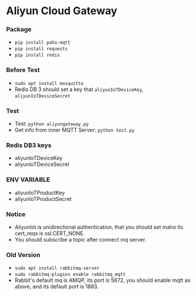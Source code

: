 # Aliyun Cloud Gateway

### Package
- `pip install paho-mqtt`
- `pip install requests`
- `pip install redis`

### Before Test
- `sudo apt install mosquitto`
- Redis DB 3 should set a key that `aliyunIoTDeviceKey`, `aliyunIoTDeviceSecret`

### Test
- Test: `python aliyungateway.py`
- Get info from inner MQTT Server: `python test.py`

### Redis DB3 keys
- aliyunIoTDeviceKey
- aliyunIoTDeviceSecret

### ENV VARIABLE
- aliyunIoTProductKey
- aliyunIoTProductSecret

### Notice
- AliyunIot is unidirectional authentication, that you should set maho tls cert_reqs is ssl.CERT_NONE.
- You should subscribe a topic after connect mq server.

### Old Version
- `sudo apt install rabbitmq-server`
- `sudo rabbitmq-plugins enable rabbitmq_mqtt`
- Rabbit's default mq is AMQP, its port is 5672, you should enable mqtt as above, and its default port is 1883.
